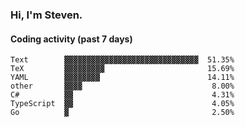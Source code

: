 ### Hi, I'm Steven.

#### Coding activity (past 7 days)
```
Text        ▓▓▓▓▓▓▓▓▓▓▓▓▓▓▓▓▓▓▓▓▓▓▓▓▓▓▓▓▓▓  51.35%
TeX         ▓▓▓▓▓▓▓▓▓                       15.69%
YAML        ▓▓▓▓▓▓▓▓                        14.11%
other       ▓▓▓▓                             8.00%
C#          ▓▓                               4.31%
TypeScript  ▓▓                               4.05%
Go          ▓                                2.50%
```
